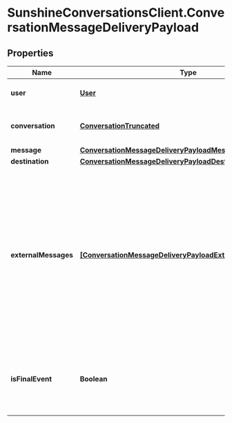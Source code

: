 # SunshineConversationsClient.ConversationMessageDeliveryPayload

## Properties

Name | Type | Description | Notes
------------ | ------------- | ------------- | -------------
**user** | [**User**](User.md) | The user associated with the conversation. | [optional] 
**conversation** | [**ConversationTruncated**](ConversationTruncated.md) | The conversation in which the message was sent. | [optional] 
**message** | [**ConversationMessageDeliveryPayloadMessage**](ConversationMessageDeliveryPayloadMessage.md) |  | [optional] 
**destination** | [**ConversationMessageDeliveryPayloadDestination**](ConversationMessageDeliveryPayloadDestination.md) |  | [optional] 
**externalMessages** | [**[ConversationMessageDeliveryPayloadExternalMessagesInner]**](ConversationMessageDeliveryPayloadExternalMessagesInner.md) | An array of objects representing the third-party messages associated with the event. The order of the external messages is not guaranteed to be the same across the different triggers. Note that some channels don’t expose message IDs, in which case this field will be unset. | [optional] 
**isFinalEvent** | **Boolean** | A boolean indicating whether the webhook is the final one for the &#x60;message.id&#x60; and &#x60;destination.type&#x60; pair. | [optional] 


